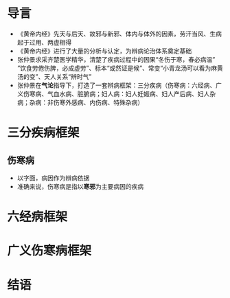 # 导言
- 《黄帝内经》先天与后天、故邪与新邪、体内与体外的因素，劳汗当风、生病起于过用、两虚相得
- 《黄帝内经》进行了大量的分析与认定，为辨病论治体系奠定基础
- 张仲景求采齐楚医学精华，清楚了疾病过程中的因果“冬伤于寒，春必病温” ”饮食劳倦伤脾，必成虚劳”、标本“或然证是候”、常变“小青龙汤可以看为麻黄汤的变”、天人关系“辨时气”
- 张仲景在**气论**指导下，打造了一套辨病框架：三分疾病（伤寒病：六经病、广义伤寒病、气血水病、脏腑病；妇人病：妇人妊娠病、妇人产后病、妇人杂病；杂病：非伤寒外感病、内伤病、特殊杂病）
# 三分疾病框架
## 伤寒病
- 以字面，病因作为辨病依据
- 准确来说，伤寒病是指以**寒邪**为主要病因的疾病
# 六经病框架
# 广义伤寒病框架
# 结语 